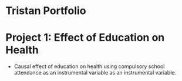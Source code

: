 # Tristan Portfolio

# Project 1: Effect of Education on Health

- Causal effect of education on health using compulsory school attendance as an instrumental variable as an instrumental variable.
